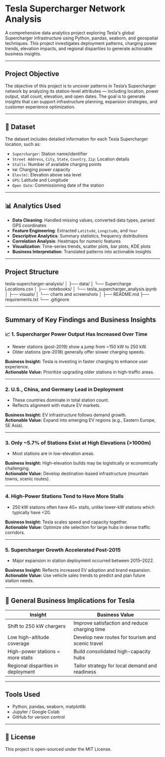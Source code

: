 # Tesla Supercharger Network Analysis

A comprehensive data analytics project exploring Tesla's global Supercharger infrastructure using Python, pandas, seaborn, and geospatial techniques. This project investigates deployment patterns, charging power trends, elevation impacts, and regional disparities to generate actionable business insights.

---

## Project Objective

The objective of this project is to uncover patterns in Tesla’s Supercharger network by analyzing its station-level attributes — including location, power output, stall count, elevation, and open dates. The goal is to generate insights that can support infrastructure planning, expansion strategies, and customer experience optimization.

---

## 📂 Dataset

The dataset includes detailed information for each Tesla Supercharger location, such as:

- `Supercharger`: Station name/identifier  
- `Street Address`, `City`, `State`, `Country`, `Zip`: Location details  
- `Stalls`: Number of available charging points  
- `kW`: Charging power capacity  
- `Elev(m)`: Elevation above sea level  
- `GPS`: Latitude and Longitude  
- `Open Date`: Commissioning date of the station  

---

## 📊 Analytics Used

- **Data Cleaning**: Handled missing values, converted data types, parsed GPS coordinates  
- **Feature Engineering**: Extracted `Latitude`, `Longitude`, and `Year`  
- **Descriptive Analytics**: Summary statistics, frequency distributions  
- **Correlation Analysis**: Heatmaps for numeric features  
- **Visualization**: Time-series trends, scatter plots, bar plots, KDE plots  
- **Business Interpretation**: Translated patterns into actionable insights  

---

## Project Structure

tesla-supercharger-analysis/
│
├── data/
│ └── Supercharge Locations.csv
│
├── notebooks/
│ └── tesla_supercharger_analysis.ipynb
│
├── visuals/
│ └── charts and screenshots
│
├── README.md
├── requirements.txt
└── .gitignore

---

## Summary of Key Findings and Business Insights

### 📈 1. Supercharger Power Output Has Increased Over Time

- Newer stations (post-2019) show a jump from ~150 kW to 250 kW.  
- Older stations (pre-2018) generally offer slower charging speeds.  

**Business Insight:** Tesla is investing in faster charging to enhance user experience.  
**Actionable Value:** Prioritize upgrading older stations in high-traffic areas.

---

### 2. U.S., China, and Germany Lead in Deployment

- These countries dominate in total station count.  
- Reflects alignment with mature EV markets.  

**Business Insight:** EV infrastructure follows demand growth.  
**Actionable Value:** Expand into emerging EV regions (e.g., Eastern Europe, SE Asia).

---

### 3. Only ~5.7% of Stations Exist at High Elevations (>1000m)

- Most stations are in low-elevation areas.  

**Business Insight:** High-elevation builds may be logistically or economically challenging.  
**Actionable Value:** Develop destination-based infrastructure (mountain towns, scenic routes).

---

### 4. High-Power Stations Tend to Have More Stalls

- 250 kW stations often have 40+ stalls, unlike lower-kW stations which typically have <20.  

**Business Insight:** Tesla scales speed and capacity together.  
**Actionable Value:** Optimize site selection for large hubs in dense traffic corridors.

---

### 5. Supercharger Growth Accelerated Post-2015

- Major expansion in station deployment occurred between 2015–2022.  

**Business Insight:** Reflects increased EV adoption and brand expansion.  
**Actionable Value:** Use vehicle sales trends to predict and plan future station needs.

---

## 📌 General Business Implications for Tesla

| Insight                              | Business Value                                      |
|-------------------------------------|-----------------------------------------------------|
| Shift to 250 kW chargers            | Improve satisfaction and reduce charging time       |
| Low high-altitude coverage          | Develop new routes for tourism and scenic travel    |
| High-power stations = more stalls   | Build consolidated high-capacity hubs               |
| Regional disparities in deployment  | Tailor strategy for local demand and readiness      |

---

## Tools Used

- Python, pandas, seaborn, matplotlib  
- Jupyter / Google Colab  
- GitHub for version control

---

## 📄 License

This project is open-sourced under the MIT License.

